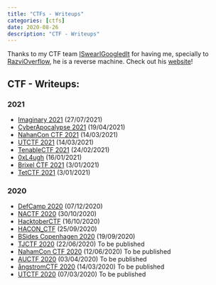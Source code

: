 ```yaml
---
title: "CTFs - Writeups"
categories: [ctfs]
date: 2020-08-26
description: "CTF - Writeups"
---
```


Thanks to my CTF team [ISwearIGoogledIt](https://ctftime.org/team/109689) for having me, specially to [RazviOverflow](https://ctftime.org/user/72894), he is a reverse machine. Check out his [website](https://razvioverflow.github.io/)! 

## CTF - Writeups:


### 2021

- [Imaginary 2021](/ctfs/ImaginaryCTF2021) (27/07/2021)
- [CyberApocalypse 2021](/ctfs/CyberApocalypse2021) (19/04/2021)
- [NahanCon CTF 2021](/ctfs/NahamCTF2021) (14/03/2021)
- [UTCTF 2021](/ctfs/UTCTF2021) (14/03/2021)
- [TenableCTF 2021](/ctfs/TenableCTF) (24/02/2021)
- [0xL4ugh](/ctfs/0xL4ugh) (16/01/2021)
- [Brixel CTF 2021](/ctfs/Brixel) (3/01/2021)
- [TetCTF 2021](/ctfs/TetCTF2021) (3/01/2021)


### 2020

- [DefCamp 2020](/ctfs/DefCamp) (07/12/2020)
- [NACTF 2020](/ctfs/NACTF) (30/10/2020)
- [HacktoberCTF](/ctfs/HacktoberCTF) (16/10/2020)
- [HACON_CTF](/ctfs/HACON_CTF) (25/09/2020)
- [BSides Copenhagen 2020](/ctfs/BSides_Copenhagen_2020) (19/09/2020)
- [TJCTF 2020]() (22/06/2020) To be published
- [NahamCon CTF 2020]() (12/06/2020) To be published
- [AUCTF 2020]() (03/04/2020) To be published
- [ångstromCTF 2020]() (14/03/2020) To be published
- [UTCTF 2020]() (07/03/2020) To be published








